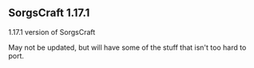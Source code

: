 ## SorgsCraft 1.17.1
1.17.1 version of SorgsCraft

May not be updated, but will have some of the stuff that isn't too hard to port.